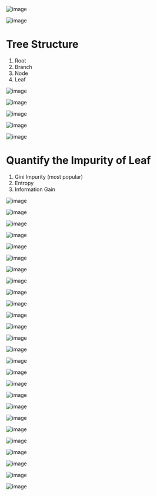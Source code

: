 ![image](https://user-images.githubusercontent.com/60442877/187343359-2df0f774-57ab-49dd-8d80-df928a594cc1.png)

![image](https://user-images.githubusercontent.com/60442877/187343547-40d13061-20c9-4610-97df-95481f94fa3a.png)

# Tree Structure

1. Root
2. Branch
3. Node
4. Leaf

![image](https://user-images.githubusercontent.com/60442877/187343648-58a4cc18-091b-4267-b1b9-02ce4b5ce82a.png)

![image](https://user-images.githubusercontent.com/60442877/187345887-033c4c0a-4596-43d2-b1a2-067ca06dc065.png)

![image](https://user-images.githubusercontent.com/60442877/187346101-7e03e89a-1cd4-4d00-b916-9eed1043ccca.png)

![image](https://user-images.githubusercontent.com/60442877/187346186-2f5590d5-0638-42b6-afbc-cde7c8dc94e0.png)

![image](https://user-images.githubusercontent.com/60442877/187346518-06b40ef0-9e2d-4c48-9d5b-c83b1f9e7b31.png)

# Quantify the Impurity of Leaf

1. Gini Impurity (most popular)
2. Entropy
3. Information Gain

![image](https://user-images.githubusercontent.com/60442877/187346787-4f1055f2-c91a-441e-938b-e60fdb4336e4.png)

![image](https://user-images.githubusercontent.com/60442877/187346907-54dcdf2f-23e5-4454-ac52-547f4b41b889.png)

![image](https://user-images.githubusercontent.com/60442877/187347054-9152dbb9-033a-4076-87ca-4bb478856005.png)

![image](https://user-images.githubusercontent.com/60442877/187347181-b5c19919-4b33-4018-bb1d-a13265157aab.png)

![image](https://user-images.githubusercontent.com/60442877/187347220-9754debf-0530-4450-b1e0-8bc29cdc8b77.png)

![image](https://user-images.githubusercontent.com/60442877/187347364-cd46f8f5-7d5c-43cb-bd0d-202f7dabc992.png)

![image](https://user-images.githubusercontent.com/60442877/187347516-b37298cc-878a-4a43-8578-d1a48a75a5ca.png)

![image](https://user-images.githubusercontent.com/60442877/187347752-39a9f9eb-61e9-4cb2-a869-f24002586b65.png)

![image](https://user-images.githubusercontent.com/60442877/187348191-3feedef8-898d-4480-88cf-f14323a2f278.png)

![image](https://user-images.githubusercontent.com/60442877/187348250-8cef6b87-9aef-4544-800c-bb46edcd9a0f.png)

![image](https://user-images.githubusercontent.com/60442877/187491780-798e878f-218d-409e-b40d-ec3f25adae35.png)

![image](https://user-images.githubusercontent.com/60442877/187492155-f4f90b46-ada7-464e-a348-26ba4f84cbf6.png)

![image](https://user-images.githubusercontent.com/60442877/187516593-31d5ff28-e70d-46e8-82cf-9eb38ef00913.png)

![image](https://user-images.githubusercontent.com/60442877/187516892-64b5bc07-814b-4593-ac1e-784ad976f3e8.png)

![image](https://user-images.githubusercontent.com/60442877/187517139-6aa4c8dd-1f7e-4373-a4ce-88865a401d47.png)

![image](https://user-images.githubusercontent.com/60442877/187517249-cac6dc98-6d6a-4720-a602-6085e5ca2e4b.png)

![image](https://user-images.githubusercontent.com/60442877/187517361-42bd64c2-9455-4f5f-a5c0-198773dc3c73.png)

![image](https://user-images.githubusercontent.com/60442877/187517636-058c5d9b-7f4b-4569-a9a4-d15938c6482e.png)

![image](https://user-images.githubusercontent.com/60442877/187517889-9e97e954-e9f3-4465-9f65-75d2de610b67.png)

![image](https://user-images.githubusercontent.com/60442877/187518044-7809e309-bc36-4ea8-9817-91d10668576c.png)

![image](https://user-images.githubusercontent.com/60442877/187518131-f7dc10a9-6b87-4078-bd6a-80cca4cd5fb2.png)

![image](https://user-images.githubusercontent.com/60442877/187518222-bacec28d-9616-45a5-8b20-6d754fd4d0f9.png)

![image](https://user-images.githubusercontent.com/60442877/187553639-b15966af-a889-4ac9-9191-57878d01a602.png)

![image](https://user-images.githubusercontent.com/60442877/187553810-bfb19834-5414-478c-843d-ee9cfc0ec24f.png)

![image](https://user-images.githubusercontent.com/60442877/187553853-d292f6fb-d7d5-4db2-97a2-8738d5771c26.png)

![image](https://user-images.githubusercontent.com/60442877/187554083-040e8c4c-dbe3-4e26-afb0-177fac57bfcc.png)








